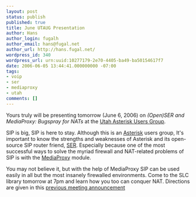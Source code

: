 ```yaml
---
layout: post
status: publish
published: true
title: June UTAUG Presentation
author: Hans
author_login: fugalh
author_email: hans@fugal.net
author_url: http://hans.fugal.net/
wordpress_id: 340
wordpress_url: urn:uuid:10277179-2e70-4405-ba49-ba50154617f7
date: 2006-06-05 13:44:41.000000000 -07:00
tags:
- voip
- ser
- mediaproxy
- utah
comments: []
---
```

<p>Yours truly will be presenting tomorrow (June 6, 2006) on
<em>(Open)SER and MediaProxy: Bugspray for NATs</em> at the <a href="http://utaug.org">Utah Asterisk Users
Group</a>. </p>

<p>SIP is big, SIP is here to stay. Although this is an
<a href="http://asterisk.org">Asterisk</a> users group, It's important to know the
strengths and weaknesses of Asterisk and its open-source SIP router friend,
<a href="http://openser.org/">SER</a>. Especially because one of the most successful ways
to solve the myriad firewall and NAT-related problems of SIP is with the
<a href="http://mediaproxy.ag-projects.com/">MediaProxy</a> module.</p>

<p>You may not believe it, but with the help of MediaProxy SIP can be used easily
in all but the most insanely firewalled environments. Come to the SLC library
tomorrow at 7pm and learn how you too can conquer NAT. Directions are given in
this <a href="http://utaug.org/?q=node/18">previous meeting announcement</a></p>
